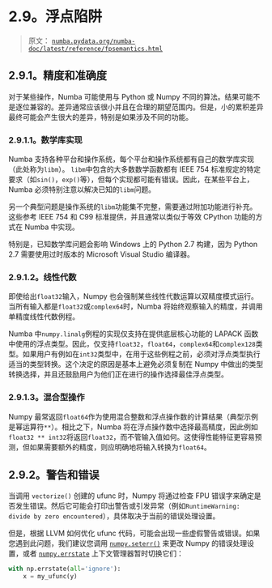 # 2.9。浮点陷阱

> 原文： [`numba.pydata.org/numba-doc/latest/reference/fpsemantics.html`](http://numba.pydata.org/numba-doc/latest/reference/fpsemantics.html)

## 2.9.1。精度和准确度

对于某些操作，Numba 可能使用与 Python 或 Numpy 不同的算法。结果可能不是逐位兼容的。差异通常应该很小并且在合理的期望范围内。但是，小的累积差异最终可能会产生很大的差异，特别是如果涉及不同的功能。

### 2.9.1.1。数学库实现

Numba 支持各种平台和操作系统，每个平台和操作系统都有自己的数学库实现（此处称为`libm`）。 `libm`中包含的大多数数学函数都有 IEEE 754 标准规定的特定要求（如`sin()`，`exp()`等），但每个实现都可能有错误。因此，在某些平台上，Numba 必须特别注意以解决已知的`libm`问题。

另一个典型问题是操作系统的`libm`功能集不完整，需要通过附加功能进行补充。这些参考 IEEE 754 和 C99 标准提供，并且通常以类似于等效 CPython 功能的方式在 Numba 中实现。

特别是，已知数学库问题会影响 Windows 上的 Python 2.7 构建，因为 Python 2.7 需要使用过时版本的 Microsoft Visual Studio 编译器。

### 2.9.1.2。线性代数

即使给出`float32`输入，Numpy 也会强制某些线性代数运算以双精度模式运行。当所有输入都是`float32`或`complex64`时，Numba 将始终观察输入的精度，并调用单精度线性代数例程。

Numba 中`numpy.linalg`例程的实现仅支持在提供底层核心功能的 LAPACK 函数中使用的浮点类型。因此，仅支持`float32`，`float64`，`complex64`和`complex128`类型。如果用户有例如在`int32`类型中，在用于这些例程之前，必须对浮点类型执行适当的类型转换。这个决定的原因是基本上避免必须复制在 Numpy 中做出的类型转换选择，并且还鼓励用户为他们正在进行的操作选择最佳浮点类型。

### 2.9.1.3。混合型操作

Numpy 最常返回`float64`作为使用混合整数和浮点操作数的计算结果（典型示例是幂运算符`**`）。相比之下，Numba 将在浮点操作数中选择最高精度，因此例如`float32 ** int32`将返回`float32`，而不管输入值如何。这使得性能特征更容易预测，但如果需要额外的精度，则应明确地将输入转换为`float64`。

## 2.9.2。警告和错误

当调用 `vectorize()` 创建的 ufunc 时，Numpy 将通过检查 FPU 错误字来确定是否发生错误。然后它可能会打印出警告或引发异常（例如`RuntimeWarning: divide by zero encountered`），具体取决于当前的错误处理设置。

但是，根据 LLVM 如何优化 ufunc 代码，可能会出现一些虚假警告或错误。如果您遇到此问题，我们建议您调用 [`numpy.seterr()`](https://docs.scipy.org/doc/numpy/reference/generated/numpy.seterr.html#numpy.seterr "(in NumPy v1.16)") 来更改 Numpy 的错误处理设置，或者 [`numpy.errstate`](https://docs.scipy.org/doc/numpy/reference/generated/numpy.errstate.html#numpy.errstate "(in NumPy v1.16)") 上下文管理器暂时切换它们：

```py
with np.errstate(all='ignore'):
    x = my_ufunc(y)

```